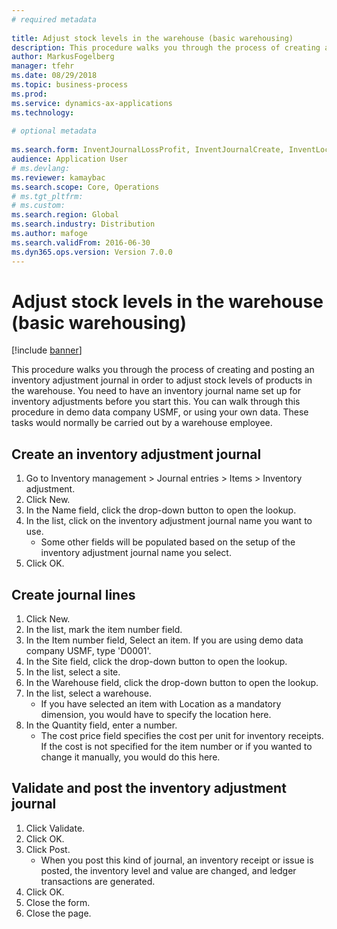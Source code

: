 ```yaml
--- 
# required metadata 
 
title: Adjust stock levels in the warehouse (basic warehousing)
description: This procedure walks you through the process of creating and posting an inventory adjustment journal in order to adjust stock levels of products in the warehouse. 
author: MarkusFogelberg
manager: tfehr 
ms.date: 08/29/2018
ms.topic: business-process 
ms.prod:  
ms.service: dynamics-ax-applications 
ms.technology:  
 
# optional metadata 
 
ms.search.form: InventJournalLossProfit, InventJournalCreate, InventLocationIdLookup   
audience: Application User 
# ms.devlang:  
ms.reviewer: kamaybac
ms.search.scope: Core, Operations 
# ms.tgt_pltfrm:  
# ms.custom:  
ms.search.region: Global
ms.search.industry: Distribution
ms.author: mafoge
ms.search.validFrom: 2016-06-30 
ms.dyn365.ops.version: Version 7.0.0 
---
```

# Adjust stock levels in the warehouse (basic warehousing)

[!include [banner](../../includes/banner.md)]

This procedure walks you through the process of creating and posting an inventory adjustment journal in order to adjust stock levels of products in the warehouse. You need to have an inventory journal name set up for inventory adjustments before you start this. You can walk through this procedure in demo data company USMF, or using your own data. These tasks would normally be carried out by a warehouse employee.


## Create an inventory adjustment journal
1. Go to Inventory management > Journal entries > Items > Inventory adjustment.
2. Click New.
3. In the Name field, click the drop-down button to open the lookup.
4. In the list, click on the inventory adjustment journal name you want to use.
    * Some other fields will be populated based on the setup of the inventory adjustment journal name you select.  
5. Click OK.

## Create journal lines
1. Click New.
2. In the list, mark the item number field.
3. In the Item number field, Select an item. If you are using demo data company USMF, type 'D0001'.
4. In the Site field, click the drop-down button to open the lookup.
5. In the list, select a site.
6. In the Warehouse field, click the drop-down button to open the lookup.
7. In the list, select a warehouse.
    * If you have selected an item with Location as a mandatory dimension, you would have to specify the location here.  
8. In the Quantity field, enter a number.
    * The cost price field specifies the cost per unit for inventory receipts. If the cost is not specified for the item number or if you wanted to change it manually, you would do this here.  

## Validate and post the inventory adjustment journal
1. Click Validate.
2. Click OK.
3. Click Post.
    * When you post this kind of journal, an inventory receipt or issue is posted, the inventory level and value are changed, and ledger transactions are generated.  
4. Click OK.
5. Close the form.
6. Close the page.

